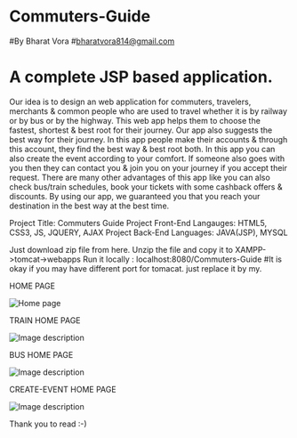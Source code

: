 # Commuters-Guide
#By Bharat Vora
#bharatvora814@gmail.com
# A complete JSP based application.

Our idea is to design an web application for commuters, travelers, merchants & common people who are used to travel whether it is by railway or by bus or by the highway. This web app helps them to choose the fastest, shortest & best root for their journey. Our app also suggests the best way for their journey. In this app people make their accounts & through this account, they find the best way & best root both. In this app you can also create the event according to your comfort. If someone also goes with you then they can contact you & join you on your journey if you accept their request. There are many other advantages of this app like you can also check bus/train schedules, book your tickets with some cashback offers & discounts. By using our app, we guaranteed you that you reach your destination in the best way at the best time.

Project Title: Commuters Guide
Project Front-End Langauges: HTML5, CSS3, JS, JQUERY, AJAX
Project Back-End Languages: JAVA(JSP), MYSQL

Just download zip file from here.
Unzip the file and copy it to XAMPP->tomcat->webapps
Run it locally : localhost:8080/Commuters-Guide
#It is okay if you may have different port for tomacat. just replace it by my.


HOME PAGE 

![Home page](https://drive.google.com/open?id=1m9H8LCjIE-RCj5mJhLjXV2RdxfCJ7glB)

TRAIN HOME PAGE

![Image description](https://drive.google.com/open?id=1hnnxFrE3LrUdEQUHHaoaXnblDWA12TvL)

BUS HOME PAGE

![Image description](https://drive.google.com/open?id=1fWjkk92_OktywiVpAgX5jVjmipL6ae1m)

CREATE-EVENT HOME PAGE

![Image description](https://drive.google.com/open?id=1T97lq1Y_6z6Pg6TvdQTAZ-uSy40ep_n0)

Thank you to read :-)
